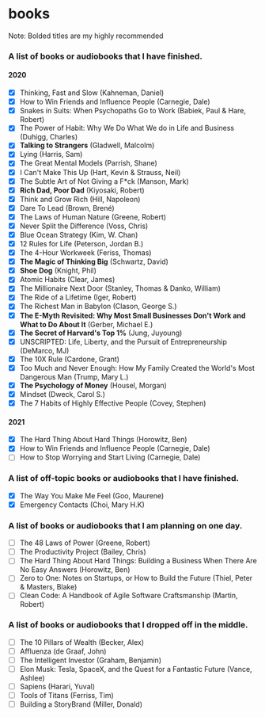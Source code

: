 # books

Note: Bolded titles are my highly recommended

### A list of books or audiobooks that I have finished.

#### 2020

- [x] Thinking, Fast and Slow (Kahneman, Daniel)
- [x] How to Win Friends and Influence People (Carnegie, Dale)
- [x] Snakes in Suits: When Psychopaths Go to Work (Babiek, Paul & Hare, Robert)
- [x] The Power of Habit: Why We Do What We do in Life and Business (Duhigg, Charles)
- [x] **Talking to Strangers** (Gladwell, Malcolm)
- [x] Lying (Harris, Sam)
- [x] The Great Mental Models (Parrish, Shane)
- [x] I Can't Make This Up (Hart, Kevin & Strauss, Neil)
- [x] The Subtle Art of Not Giving a F*ck (Manson, Mark)
- [x] **Rich Dad, Poor Dad** (Kiyosaki, Robert)
- [x] Think and Grow Rich (Hill, Napoleon)
- [x] Dare To Lead (Brown, Brené)
- [x] The Laws of Human Nature (Greene, Robert)
- [x] Never Split the Difference (Voss, Chris)
- [x] Blue Ocean Strategy (Kim, W. Chan)
- [x] 12 Rules for Life (Peterson, Jordan B.)
- [x] The 4-Hour Workweek (Feriss, Thomas)
- [x] **The Magic of Thinking Big** (Schwartz, David)
- [x] **Shoe Dog** (Knight, Phil)
- [x] Atomic Habits (Clear, James)
- [x] The Millionaire Next Door (Stanley, Thomas & Danko, William)
- [x] The Ride of a Lifetime (Iger, Robert)
- [x] The Richest Man in Babylon (Clason, George S.)
- [x] **The E-Myth Revisited: Why Most Small Businesses Don't Work and What to Do About It** (Gerber, Michael E.)
- [x] **The Secret of Harvard's Top 1%** (Jung, Juyoung)
- [x] UNSCRIPTED: Life, Liberty, and the Pursuit of Entrepreneurship (DeMarco, MJ)
- [x] The 10X Rule (Cardone, Grant)
- [x] Too Much and Never Enough: How My Family Created the World's Most Dangerous Man (Trump, Mary L.)
- [x] **The Psychology of Money** (Housel, Morgan)
- [x] Mindset (Dweck, Carol S.)
- [x] The 7 Habits of Highly Effective People (Covey, Stephen)

#### 2021

- [x] The Hard Thing About Hard Things (Horowitz, Ben)
- [x] How to Win Friends and Influence People (Carnegie, Dale)
- [ ] How to Stop Worrying and Start Living (Carnegie, Dale)

### A list of off-topic books or audiobooks that I have finished.

- [x] The Way You Make Me Feel (Goo, Maurene)
- [x] Emergency Contacts (Choi, Mary H.K)

### A list of books or audiobooks that I am planning on one day.

- [ ] The 48 Laws of Power (Greene, Robert)
- [ ] The Productivity Project (Bailey, Chris)
- [ ] The Hard Thing About Hard Things: Building a Business When There Are No Easy Answers (Horowitz, Ben)
- [ ] Zero to One: Notes on Startups, or How to Build the Future (Thiel, Peter & Masters, Blake)
- [ ] Clean Code: A Handbook of Agile Software Craftsmanship (Martin, Robert)

### A list of books or audiobooks that I dropped off in the middle.

- [ ] The 10 Pillars of Wealth (Becker, Alex)
- [ ] Affluenza (de Graaf, John)
- [ ] The Intelligent Investor (Graham, Benjamin)
- [ ] Elon Musk: Tesla, SpaceX, and the Quest for a Fantastic Future (Vance, Ashlee)
- [ ] Sapiens (Harari, Yuval)
- [ ] Tools of Titans (Ferriss, Tim)
- [ ] Building a StoryBrand (Miller, Donald)
